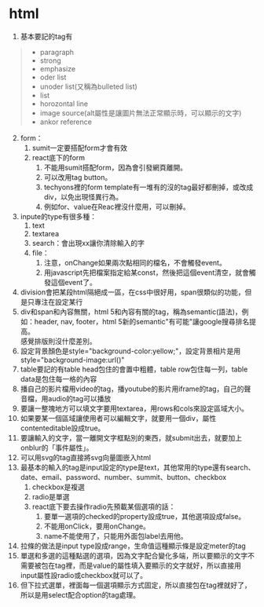 # html
1. 基本要記的tag有  
> * paragraph
> * strong
> * emphasize
> * oder list
> * unoder list(又稱為bulleted list)
> * list
> * horozontal line
> * image source(alt屬性是讓圖片無法正常顯示時，可以顯示的文字)
> * ankor reference
2. form：
   1. sumit一定要搭配form才會有效
   2. react底下的form
      1. 不能用sumit搭配form，因為會引發網頁離開。
      2. 可以改用tag button。
      3. techyons裡的form template有一堆有的沒的tag最好都刪掉，或改成div，以免出現怪異行為。
      4. 例如for、value在Reac裡沒什麼用，可以刪掉。
3. inpute的type有很多種：
   1. text
   2. textarea
   3. search：會出現xx讓你清除輸入的字
   4. file：
      1. 注意，onChange如果兩次點相同的檔名，不會觸發event。
      2. 用javascript先把檔案指定給某const，然後把這個event清空，就會觸發這個event了。 
4. division會把某段html隔絕成一區，在css中很好用，span很類似的功能，但是只專注在設定某行
5. div和span和內容無關，html 5和內容有關的tag，稱為semantic\(語法\)，例如：header, nav, footer，html 5新的semantic"有可能"讓google搜尋排名提高。  
感覺排版則沒什麼差別。
5. 設定背景顏色是style="background-color:yellow;"，設定背景相片是用style="background-image:url()"
6. table要記的有table head包住的會置中粗體，table row包住每一列，table data是包住每一格的內容
7. 播自己的影片檔用video的tag，播youtube的影片用iframe的tag，自己的聲音檔，用audio的tag可以播放
8. 要讓一整塊地方可以填文字要用textarea，用rows和cols來設定區域大小。
9. 如果要某一個區域讓使用者可以編輯文字，就要用一個div，屬性contenteditable設成true。
10. 要讓輸入的文字，當一離開文字框點別的東西，就submit出去，就要加上onblur的「事件屬性」。
11. 可以用svg的tag直接將svg向量圖嵌入html
12. 最基本的輸入的tag是input設定的type是text，其他常用的type還有search、date、email、password、number、summit、button、checkbox
    1.  checkbox是複選
    2.  radio是單選
    3.  react底下要去操作radio先預載某個選項的話：
        1.  要單一選項的checked的property設成true，其他選項設成false。
        2.  不能用onClick，要用onChange。
        3.  name不能使用了，只能用外面包label去用他。
13. 拉條的做法是input type設成range，生命值這種顯示條是設定meter的tag
14. 單選和多選的這種點選的選項，因為文字配合變化多端，所以要顯示的文字不需要被包在tag裡，而是value的屬性填入要顯示的文字就好，所以直接用input屬性設radio或checkbox就可以了。
15. 但下拉式選單，裡面每一個選項顯示方式固定，所以直接包在tag裡就好了，所以是用select配合option的tag處理。

